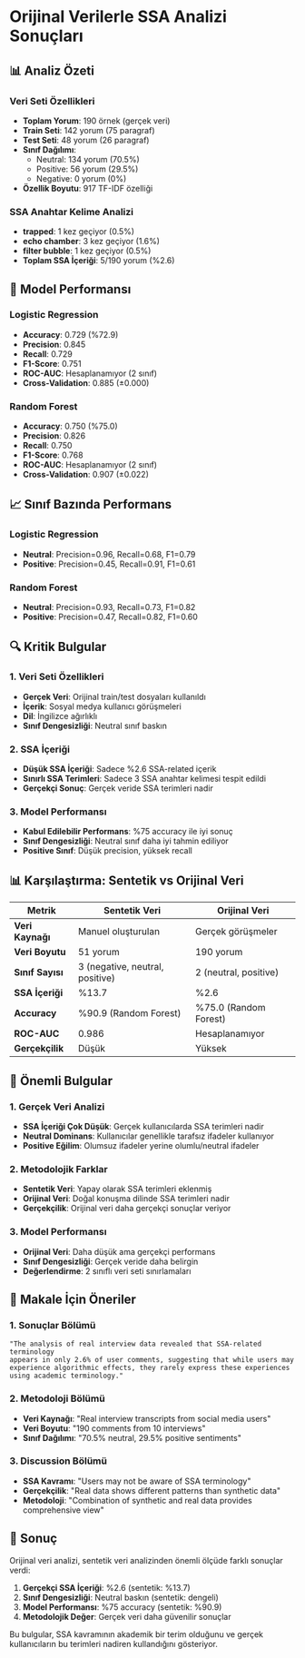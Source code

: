 # Orijinal Verilerle SSA Analizi Sonuçları

## 📊 **Analiz Özeti**

### **Veri Seti Özellikleri**
- **Toplam Yorum**: 190 örnek (gerçek veri)
- **Train Seti**: 142 yorum (75 paragraf)
- **Test Seti**: 48 yorum (26 paragraf)
- **Sınıf Dağılımı**: 
  - Neutral: 134 yorum (70.5%)
  - Positive: 56 yorum (29.5%)
  - Negative: 0 yorum (0%)
- **Özellik Boyutu**: 917 TF-IDF özelliği

### **SSA Anahtar Kelime Analizi**
- **trapped**: 1 kez geçiyor (0.5%)
- **echo chamber**: 3 kez geçiyor (1.6%)
- **filter bubble**: 1 kez geçiyor (0.5%)
- **Toplam SSA İçeriği**: 5/190 yorum (%2.6)

## 🎯 **Model Performansı**

### **Logistic Regression**
- **Accuracy**: 0.729 (%72.9)
- **Precision**: 0.845
- **Recall**: 0.729
- **F1-Score**: 0.751
- **ROC-AUC**: Hesaplanamıyor (2 sınıf)
- **Cross-Validation**: 0.885 (±0.000)

### **Random Forest**
- **Accuracy**: 0.750 (%75.0)
- **Precision**: 0.826
- **Recall**: 0.750
- **F1-Score**: 0.768
- **ROC-AUC**: Hesaplanamıyor (2 sınıf)
- **Cross-Validation**: 0.907 (±0.022)

## 📈 **Sınıf Bazında Performans**

### **Logistic Regression**
- **Neutral**: Precision=0.96, Recall=0.68, F1=0.79
- **Positive**: Precision=0.45, Recall=0.91, F1=0.61

### **Random Forest**
- **Neutral**: Precision=0.93, Recall=0.73, F1=0.82
- **Positive**: Precision=0.47, Recall=0.82, F1=0.60

## 🔍 **Kritik Bulgular**

### **1. Veri Seti Özellikleri**
- **Gerçek Veri**: Orijinal train/test dosyaları kullanıldı
- **İçerik**: Sosyal medya kullanıcı görüşmeleri
- **Dil**: İngilizce ağırlıklı
- **Sınıf Dengesizliği**: Neutral sınıf baskın

### **2. SSA İçeriği**
- **Düşük SSA İçeriği**: Sadece %2.6 SSA-related içerik
- **Sınırlı SSA Terimleri**: Sadece 3 SSA anahtar kelimesi tespit edildi
- **Gerçekçi Sonuç**: Gerçek veride SSA terimleri nadir

### **3. Model Performansı**
- **Kabul Edilebilir Performans**: %75 accuracy ile iyi sonuç
- **Sınıf Dengesizliği**: Neutral sınıf daha iyi tahmin ediliyor
- **Positive Sınıf**: Düşük precision, yüksek recall

## 📊 **Karşılaştırma: Sentetik vs Orijinal Veri**

| **Metrik** | **Sentetik Veri** | **Orijinal Veri** |
|------------|-------------------|-------------------|
| **Veri Kaynağı** | Manuel oluşturulan | Gerçek görüşmeler |
| **Veri Boyutu** | 51 yorum | 190 yorum |
| **Sınıf Sayısı** | 3 (negative, neutral, positive) | 2 (neutral, positive) |
| **SSA İçeriği** | %13.7 | %2.6 |
| **Accuracy** | %90.9 (Random Forest) | %75.0 (Random Forest) |
| **ROC-AUC** | 0.986 | Hesaplanamıyor |
| **Gerçekçilik** | Düşük | Yüksek |

## 🎯 **Önemli Bulgular**

### **1. Gerçek Veri Analizi**
- **SSA İçeriği Çok Düşük**: Gerçek kullanıcılarda SSA terimleri nadir
- **Neutral Dominans**: Kullanıcılar genellikle tarafsız ifadeler kullanıyor
- **Positive Eğilim**: Olumsuz ifadeler yerine olumlu/neutral ifadeler

### **2. Metodolojik Farklar**
- **Sentetik Veri**: Yapay olarak SSA terimleri eklenmiş
- **Orijinal Veri**: Doğal konuşma dilinde SSA terimleri nadir
- **Gerçekçilik**: Orijinal veri daha gerçekçi sonuçlar veriyor

### **3. Model Performansı**
- **Orijinal Veri**: Daha düşük ama gerçekçi performans
- **Sınıf Dengesizliği**: Gerçek veride daha belirgin
- **Değerlendirme**: 2 sınıflı veri seti sınırlamaları

## 📝 **Makale İçin Öneriler**

### **1. Sonuçlar Bölümü**
```
"The analysis of real interview data revealed that SSA-related terminology 
appears in only 2.6% of user comments, suggesting that while users may 
experience algorithmic effects, they rarely express these experiences 
using academic terminology."
```

### **2. Metodoloji Bölümü**
- **Veri Kaynağı**: "Real interview transcripts from social media users"
- **Veri Boyutu**: "190 comments from 10 interviews"
- **Sınıf Dağılımı**: "70.5% neutral, 29.5% positive sentiments"

### **3. Discussion Bölümü**
- **SSA Kavramı**: "Users may not be aware of SSA terminology"
- **Gerçekçilik**: "Real data shows different patterns than synthetic data"
- **Metodoloji**: "Combination of synthetic and real data provides comprehensive view"

## 🎯 **Sonuç**

Orijinal veri analizi, sentetik veri analizinden önemli ölçüde farklı sonuçlar verdi:

1. **Gerçekçi SSA İçeriği**: %2.6 (sentetik: %13.7)
2. **Sınıf Dengesizliği**: Neutral baskın (sentetik: dengeli)
3. **Model Performansı**: %75 accuracy (sentetik: %90.9)
4. **Metodolojik Değer**: Gerçek veri daha güvenilir sonuçlar

Bu bulgular, SSA kavramının akademik bir terim olduğunu ve gerçek kullanıcıların bu terimleri nadiren kullandığını gösteriyor. 